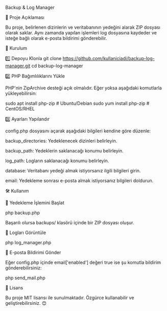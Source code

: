 Backup & Log Manager

📌 Proje Açıklaması

Bu proje, belirlenen dizinlerin ve veritabanının yedeğini alarak ZIP dosyası olarak saklar. Aynı zamanda yapılan işlemleri log dosyasına kaydeder ve isteğe bağlı olarak e-posta bildirimi gönderebilir.

🚀 Kurulum

1️⃣ Depoyu Klonla
git clone https://github.com/kullaniciadi/backup-log-manager.git
cd backup-log-manager

2️⃣ PHP Bağımlılıklarını Yükle

PHP'nin ZipArchive desteği açık olmalıdır. Eğer yoksa aşağıdaki komutlarla yükleyebilirsin:

sudo apt install php-zip # Ubuntu/Debian
sudo yum install php-zip # CentOS/RHEL

3️⃣ Ayarları Yapılandır

config.php dosyasını açarak aşağıdaki bilgileri kendine göre düzenle:

backup_directories: Yedeklenecek dizinleri belirleyin.

backup_path: Yedeklerin saklanacağı konumu belirleyin.

log_path: Logların saklanacağı konumu belirleyin.

database: Veritabanı yedeği almak istiyorsanız ilgili bilgileri girin.

email: Yedekleme sonrası e-posta almak istiyorsanız bilgileri doldurun.

🛠 Kullanım

📌 Yedekleme İşlemini Başlat

php backup.php

Başarılı olursa backups/ klasörü içinde bir ZIP dosyası oluşur.

📌 Logları Görüntüle

php log_manager.php

📌 E-posta Bildirimi Gönder

Eğer config.php içinde email['enabled'] değeri true ise şu komutla bildirim gönderebilirsiniz:

php send_mail.php

📜 Lisans

Bu proje MIT lisansı ile sunulmaktadır. Özgürce kullanabilir ve geliştirebilirsiniz. 😊
